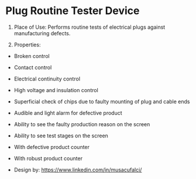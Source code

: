 # Plug Routine Tester Device

1) Place of Use: Performs routine tests of electrical plugs against manufacturing defects.

2) Properties:

- Broken control
- Contact control
- Electrical continuity control
- High voltage and insulation control
- Superficial check of chips due to faulty mounting of plug and cable ends
- Audible and light alarm for defective product
- Ability to see the faulty production reason on the screen
- Ability to see test stages on the screen
- With defective product counter
- With robust product counter

- Design by: https://www.linkedin.com/in/musacufalci/
